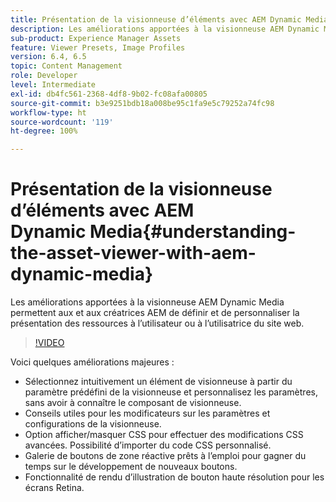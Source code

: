 ```yaml
---
title: Présentation de la visionneuse d’éléments avec AEM Dynamic Media
description: Les améliorations apportées à la visionneuse AEM Dynamic Media permettent aux et aux créatrices AEM de définir et de personnaliser la présentation des ressources à l’utilisateur ou à l’utilisatrice du site web.
sub-product: Experience Manager Assets
feature: Viewer Presets, Image Profiles
version: 6.4, 6.5
topic: Content Management
role: Developer
level: Intermediate
exl-id: db4fc561-2368-4df8-9b02-fc08afa00805
source-git-commit: b3e9251bdb18a008be95c1fa9e5c79252a74fc98
workflow-type: ht
source-wordcount: '119'
ht-degree: 100%

---
```


# Présentation de la visionneuse d’éléments avec AEM Dynamic Media{#understanding-the-asset-viewer-with-aem-dynamic-media}

Les améliorations apportées à la visionneuse AEM Dynamic Media permettent aux et aux créatrices AEM de définir et de personnaliser la présentation des ressources à l’utilisateur ou à l’utilisatrice du site web.

>[!VIDEO](https://video.tv.adobe.com/v/17783?quality=12&learn=on)

Voici quelques améliorations majeures :

* Sélectionnez intuitivement un élément de visionneuse à partir du paramètre prédéfini de la visionneuse et personnalisez les paramètres, sans avoir à connaître le composant de visionneuse.
* Conseils utiles pour les modificateurs sur les paramètres et configurations de la visionneuse.
* Option afficher/masquer CSS pour effectuer des modifications CSS avancées. Possibilité d’importer du code CSS personnalisé.
* Galerie de boutons de zone réactive prêts à l’emploi pour gagner du temps sur le développement de nouveaux boutons.
* Fonctionnalité de rendu d’illustration de bouton haute résolution pour les écrans Retina.
